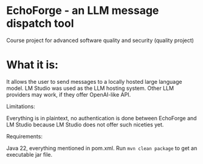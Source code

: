 # EchoForge - an LLM message dispatch tool
Course project for advanced software quality and security (quality project)

# What it is:
It allows the user to send messages to a locally hosted large language model. LM Studio was used as the LLM hosting system.  Other LLM providers may work, if they offer OpenAI-like API.

Limitations:

Everything is in plaintext, no authentication is done between EchoForge and LM Studio because LM Studio does not offer such niceties yet.

Requirements:

Java 22, everything mentioned in pom.xml. Run `mvn clean package` to get an executable jar file.
